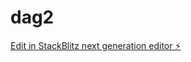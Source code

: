 # dag2

[Edit in StackBlitz next generation editor ⚡️](https://stackblitz.com/~/github.com/Sanja-max/dag2)